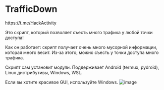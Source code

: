 # TrafficDown 
https://t.me/HackActivity

Это скрипт, который позволяет съесть много трафика у любой точки доступа!

Как он работает: скрипт получает очень много мусорной информации, которая много весит. Из-за этого, можно съесть у точки доступа много трафика.

Скрипт сам установит модули.
Поддерживает Android (termux, pydroid), Linux дистрибутивы, Windows, WSL.

Если вы хотите красивое GUI, используйте Windows.
![image](https://github.com/user-attachments/assets/5bec30d9-653f-4769-a769-025220e30f6f)

